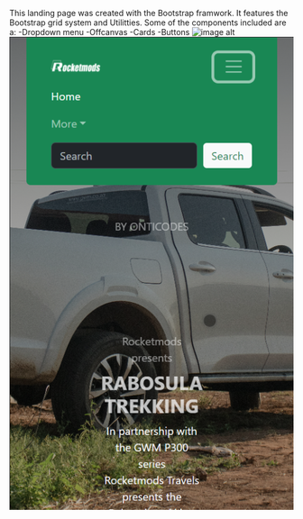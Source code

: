 This landing page was created with the Bootstrap framwork.
It features the Bootstrap grid system and Utilitties.
Some of the components included are a:
-Dropdown menu
-Offcanvas
-Cards
-Buttons
![image alt](https://raw.githubusercontent.com/ONTI98/Bootstrap-Landing-page/22beeaff57f115fa407c8e3a0953932e4c3a5084/Fullstack393.png)
![image alt](https://raw.githubusercontent.com/ONTI98/Bootstrap-Landing-page/22beeaff57f115fa407c8e3a0953932e4c3a5084/fullstack395.png)
